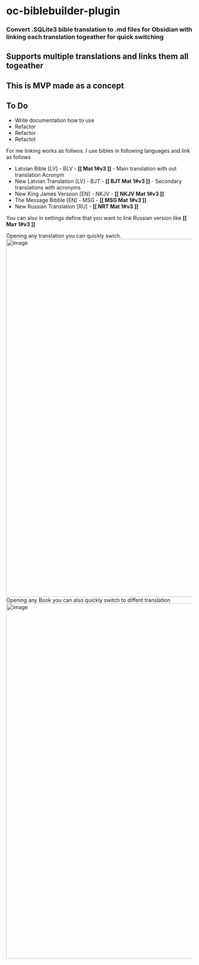 # oc-biblebuilder-plugin
### Convert .SQLite3 bible translation to .md files for Obsidian with linking each translation togeather for quick switching

## Supports multiple translations and links them all togeather

## This is MVP made as a concept

## To Do
- Write documentation how to use
- Refactor
- Refactor
- Refactot

For me linking works as follwos.
I use bibles in following languages and link as follows
- Latvian Bible [LV] - BLV - **[[ Mat 1#v3 ]]** - Main translation with out translation Acronym
- New Latvian Translation [LV] - BJT - **[[ BJT Mat 1#v3 ]]** - Secondary translations with acronyms
- New King James Versoon [EN] - NKJV - **[[ NKJV Mat 1#v3 ]]**
- The Message Bibble [EN] - MSG - **[[ MSG Mat 1#v3 ]]**
- New Russian Translation [RU] - **[[ NRT Mat 1#v3 ]]**

You can also in settings define that you want to link Russian version like **[[ Мат 1#v3 ]]**

Opening any translation you can quickly swich. 
<img width="964" alt="image" src="https://user-images.githubusercontent.com/8720442/193295192-9427923e-8d5b-4091-ac6e-0cb0722c2fde.png">
Opening any Book you can also quickly switch to diffent translation
<img width="957" alt="image" src="https://user-images.githubusercontent.com/8720442/193313709-6299403b-1ead-49c9-8a8c-7557f978f6d2.png">


